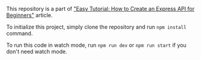 This repository is a part of ["Easy Tutorial: How to Create an Express API for Beginners"](https://dev.to/rgolawski/easy-tutorial-how-to-create-an-express-api-for-beginners-3437) article.

To initialize this project, simply clone the repository and run `npm install` command.

To run this code in watch mode, run `npm run dev` or `npm run start` if you don't need watch mode.
